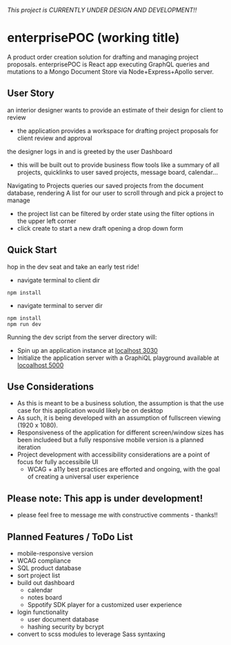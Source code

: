 *This project is CURRENTLY UNDER DESIGN AND DEVELOPMENT!!*

# enterprisePOC (working title)
A product order creation solution for drafting and managing project proposals.
enterprisePOC is React app executing GraphQL queries and mutations to a Mongo Document Store via Node+Express+Apollo server.


## User Story
an interior designer wants to provide an estimate of their design for client to review
- the application provides a workspace for drafting project proposals for client review and approval

the designer logs in and is greeted by the user Dashboard
- this will be built out to provide business flow tools like a summary of all projects, quicklinks to user saved projects, message board, calendar...

Navigating to Projects queries our saved projects from the document database, rendering A list for our user to scroll through and pick a project to manage
- the project list can be filtered by order state using the filter options in the upper left corner
- click create to start a new draft opening a drop down form


## Quick Start
hop in the dev seat and take an early test ride!

- navigate terminal to client dir
```
npm install

```

- navigate terminal to server dir
```
npm install
npm run dev

```

Running the dev script from the server directory will:
- Spin up an application instance at [localhost 3030](http://localhost:3030)
- Initialize the application server with a GraphiQL playground available at [locoalhost 5000](http://localhost:5000/graphql)


## Use Considerations
- As this is meant to be a business solution, the assumption is that the use case for this application would likely be on desktop 
- As such, it is being developed with an assumption of fullscreen viewing (1920 x 1080).
- Responsiveness of the application for different screen/window sizes has been includeed but a fully responsive mobile version is a planned iteration
- Project development with accessibility considerations are a point of focus for fully accessibile UI
  - WCAG + a11y best practices are efforted and ongoing, with the goal of creating a universal user experience 


## Please note: This app is under development!
- please feel free to message me with  constructive comments - thanks!!


## Planned Features / ToDo List
- mobile-responsive version
- WCAG compliance
- SQL product database
- sort project list
- build out dashboard         
  - calendar
  - notes board
  - Sppotify SDK player for a customized user experience
- login functionality 
  - user document database
  - hashing security by bcrypt
- convert to scss modules to leverage Sass syntaxing
